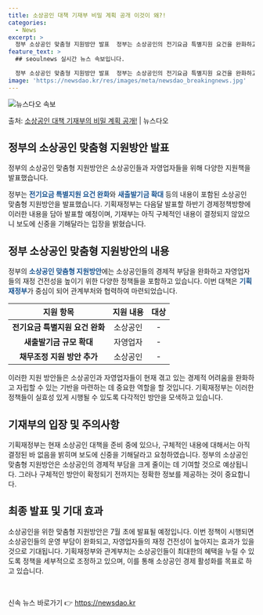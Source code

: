 ```yaml
---
title: 소상공인 대책 기재부 비밀 계획 공개 이것이 왜?!
categories:
  - News
excerpt: >
  정부 소상공인 맞춤형 지원방안 발표  정부는 소상공인의 전기요금 특별지원 요건을 완화하고 소상공인·자영업자의…
feature_text: >
  ## seoulnews 실시간 뉴스 속보입니다.

  정부 소상공인 맞춤형 지원방안 발표  정부는 소상공인의 전기요금 특별지원 요건을 완화하고 소상공인·자영업자의…
image: 'https://newsdao.kr/res/images/meta/newsdao_breakingnews.jpg'
---
```


![뉴스다오 속보](https://newsdao.kr/res/images/meta/newsdao_breakingnews.jpg)

<p>출처: <a href="https://newsdao.kr/4473" rel="dofollow">소상공인 대책 기재부의 비밀 계획 공개!</a> | 뉴스다오</p>

<h2 data-ke-size="size26">정부의 소상공인 맞춤형 지원방안 발표</h2>
<p data-ke-size="size16">정부의 소상공인 맞춤형 지원방안은 소상공인들과 자영업자들을 위해 다양한 지원책을 발표했습니다. </p>
정부는 <b><span style="color: #1a5490;">전기요금 특별지원 요건 완화</span></b>와 <b><span style="color: #1a5490;">새출발기금 확대</span></b> 등의 내용이 포함된 소상공인 맞춤형 지원방안을 발표했습니다. 기획재정부는 다음달 발표할 하반기 경제정책방향에 이러한 내용을 담아 발표할 예정이며, 기재부는 아직 구체적인 내용이 결정되지 않았으니 보도에 신중을 기해달라는 입장을 밝혔습니다.

<h2 data-ke-size="size26">정부 소상공인 맞춤형 지원방안의 내용</h2>
정부의 <b><span style="color: #1a5490;">소상공인 맞춤형 지원방안</span></b>에는 소상공인들의 경제적 부담을 완화하고 자영업자들의 재정 건전성을 높이기 위한 다양한 정책들을 포함하고 있습니다. 이번 대책은 <b><span style="color: #1a5490;">기획재정부</span></b>가 중심이 되어 관계부처와 협력하여 마련되었습니다.

<table>
	<thead>
		<tr>
			<th>지원 항목</th>
			<th>지원 내용</th>
			<th>대상</th>
		</tr>
	</thead>
	<tbody>
		<tr>
			<td style="text-align: center; height: 17px;"><b>전기요금 특별지원 요건 완화</b></td>
			<td style="text-align: center; height: 17px;">소상공인</td>
			<td style="text-align: center; height: 17px;">-</td>
		</tr>
		<tr>
			<td style="text-align: center; height: 17px;"><b>새출발기금 규모 확대</b></td>
			<td style="text-align: center; height: 17px;">자영업자</td>
			<td style="text-align: center; height: 17px;">-</td>
		</tr>
		<tr>
			<td style="text-align: center; height: 17px;"><b>채무조정 지원 방안 추가</b></td>
			<td style="text-align: center; height: 17px;">소상공인</td>
			<td style="text-align: center; height: 17px;">-</td>
		</tr>
	</tbody>
</table>
<p data-ke-size="size16">이러한 지원 방안들은 소상공인과 자영업자들이 현재 겪고 있는 경제적 어려움을 완화하고 자립할 수 있는 기반을 마련하는 데 중요한 역할을 할 것입니다. 기획재정부는 이러한 정책들이 실효성 있게 시행될 수 있도록 다각적인 방안을 모색하고 있습니다.</p>

<h2 data-ke-size="size26">기재부의 입장 및 주의사항</h2>
<p data-ke-size="size16">기획재정부는 현재 소상공인 대책을 준비 중에 있으나, 구체적인 내용에 대해서는 아직 결정된 바 없음을 밝히며 보도에 신중을 기해달라고 요청하였습니다. 정부의 소상공인 맞춤형 지원방안은 소상공인의 경제적 부담을 크게 줄이는 데 기여할 것으로 예상됩니다. 그러나 구체적인 방안이 확정되기 전까지는 정확한 정보를 제공하는 것이 중요합니다.</p>

<h2 data-ke-size="size26">최종 발표 및 기대 효과</h2>
<p data-ke-size="size16">소상공인을 위한 맞춤형 지원방안은 7월 초에 발표될 예정입니다. 이번 정책이 시행되면 소상공인들의 운영 부담이 완화되고, 자영업자들의 재정 건전성이 높아지는 효과가 있을 것으로 기대됩니다. 기획재정부와 관계부처는 소상공인들이 최대한의 혜택을 누릴 수 있도록 정책을 세부적으로 조정하고 있으며, 이를 통해 소상공인 경제 활성화를 목표로 하고 있습니다.</p>
<p data-ke-size="size16">&nbsp;</p> 

신속 뉴스 바로가기 👉 <a href="https://newsdao.kr" rel="dofollow">https://newsdao.kr</a>



